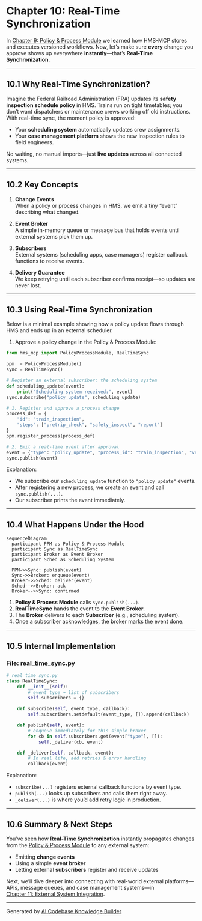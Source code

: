 # Chapter 10: Real-Time Synchronization

In [Chapter 9: Policy & Process Module](09_policy___process_module_.md) we learned how HMS-MCP stores and executes versioned workflows. Now, let’s make sure **every** change you approve shows up everywhere **instantly**—that’s **Real-Time Synchronization**.

---

## 10.1 Why Real-Time Synchronization?

Imagine the Federal Railroad Administration (FRA) updates its **safety inspection schedule policy** in HMS. Trains run on tight timetables; you don’t want dispatchers or maintenance crews working off old instructions. With real-time sync, the moment policy is approved:

- Your **scheduling system** automatically updates crew assignments.  
- Your **case management platform** shows the new inspection rules to field engineers.  

No waiting, no manual imports—just **live updates** across all connected systems.

---

## 10.2 Key Concepts

1. **Change Events**  
   When a policy or process changes in HMS, we emit a tiny “event” describing what changed.

2. **Event Broker**  
   A simple in-memory queue or message bus that holds events until external systems pick them up.

3. **Subscribers**  
   External systems (scheduling apps, case managers) register callback functions to receive events.

4. **Delivery Guarantee**  
   We keep retrying until each subscriber confirms receipt—so updates are never lost.

---

## 10.3 Using Real-Time Synchronization

Below is a minimal example showing how a policy update flows through HMS and ends up in an external scheduler.

1) Approve a policy change in the Policy & Process Module:  
```python
from hms_mcp import PolicyProcessModule, RealTimeSync

ppm  = PolicyProcessModule()
sync = RealTimeSync()

# Register an external subscriber: the scheduling system
def scheduling_update(event):
    print("Scheduling system received:", event)
sync.subscribe("policy_update", scheduling_update)

# 1. Register and approve a process change
process_def = {
    "id": "train_inspection",
    "steps": ["pretrip_check", "safety_inspect", "report"]
}
ppm.register_process(process_def)

# 2. Emit a real-time event after approval
event = {"type": "policy_update", "process_id": "train_inspection", "version": 1}
sync.publish(event)
```
Explanation:  
- We subscribe our `scheduling_update` function to `"policy_update"` events.  
- After registering a new process, we create an event and call `sync.publish(...)`.  
- Our subscriber prints the event immediately.

---

## 10.4 What Happens Under the Hood

```mermaid
sequenceDiagram
  participant PPM as Policy & Process Module
  participant Sync as RealTimeSync
  participant Broker as Event Broker
  participant Sched as Scheduling System

  PPM->>Sync: publish(event)
  Sync->>Broker: enqueue(event)
  Broker->>Sched: deliver(event)
  Sched-->>Broker: ack
  Broker-->>Sync: confirmed
```

1. **Policy & Process Module** calls `sync.publish(...)`.  
2. **RealTimeSync** hands the event to the **Event Broker**.  
3. The **Broker** delivers to each **Subscriber** (e.g., scheduling system).  
4. Once a subscriber acknowledges, the broker marks the event done.

---

## 10.5 Internal Implementation

### File: real_time_sync.py

```python
# real_time_sync.py
class RealTimeSync:
    def __init__(self):
        # event_type → list of subscribers
        self.subscribers = {}

    def subscribe(self, event_type, callback):
        self.subscribers.setdefault(event_type, []).append(callback)

    def publish(self, event):
        # enqueue immediately for this simple broker
        for cb in self.subscribers.get(event["type"], []):
            self._deliver(cb, event)

    def _deliver(self, callback, event):
        # In real life, add retries & error handling
        callback(event)
```

Explanation:  
- `subscribe(...)` registers external callback functions by event type.  
- `publish(...)` looks up subscribers and calls them right away.  
- `_deliver(...)` is where you’d add retry logic in production.

---

## 10.6 Summary & Next Steps

You’ve seen how **Real-Time Synchronization** instantly propagates changes from the [Policy & Process Module](09_policy___process_module_.md) to any external system:

- Emitting **change events**  
- Using a simple **event broker**  
- Letting external **subscribers** register and receive updates  

Next, we’ll dive deeper into connecting with real-world external platforms—APIs, message queues, and case management systems—in  
[Chapter 11: External System Integration](11_external_system_integration_.md).

---

Generated by [AI Codebase Knowledge Builder](https://github.com/The-Pocket/Tutorial-Codebase-Knowledge)